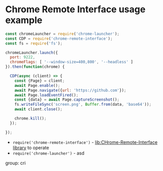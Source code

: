 # Chrome Remote Interface usage example

```js
const chromeLauncher = require('chrome-launcher');
const CDP = require('chrome-remote-interface');
const fs = require('fs');

chromeLauncher.launch({
  port: 9222,
  chromeFlags: [ '--window-size=400,800', '--headless' ]
}).then(function(chrome) {

  CDP(async (client) => {
    const {Page} = client;
    await Page.enable();
    await Page.navigate({url: 'https://github.com'});
    await Page.loadEventFired();
    const {data} = await Page.captureScreenshot();
    fs.writeFileSync('screen.png', Buffer.from(data, 'base64'));
    await client.close();

    chrome.kill();
  });

});
```

- `require('chrome-remote-interface')` - [lib:CHrome-Remote-Interface library](/chrome-headless/how-to-install-chrome-remote-interface) to operate
- `require('chrome-launcher')` - asd

group: cri


